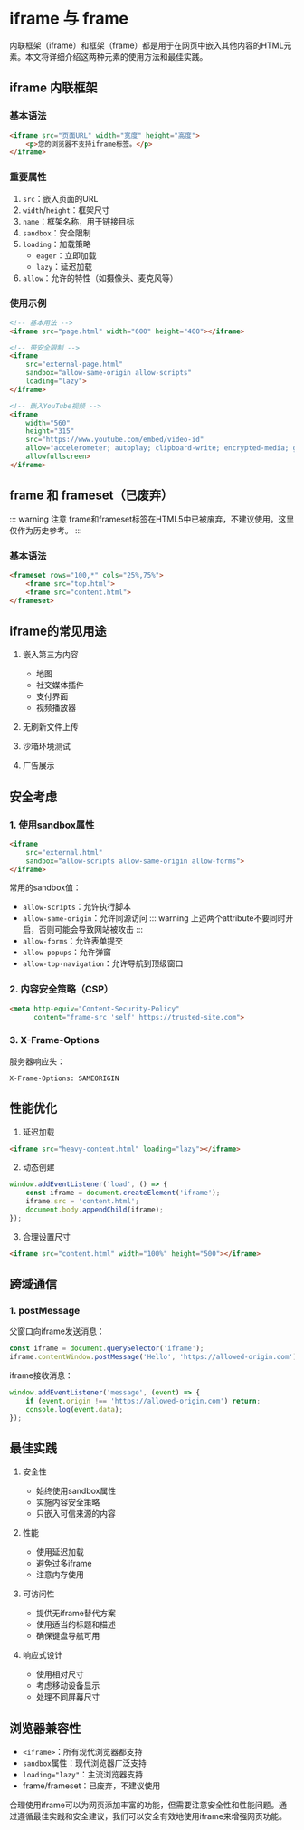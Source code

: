 # iframe 与 frame

内联框架（iframe）和框架（frame）都是用于在网页中嵌入其他内容的HTML元素。本文将详细介绍这两种元素的使用方法和最佳实践。

## iframe 内联框架

### 基本语法

```html
<iframe src="页面URL" width="宽度" height="高度">
    <p>您的浏览器不支持iframe标签。</p>
</iframe>
```

### 重要属性

1. `src`：嵌入页面的URL
2. `width`/`height`：框架尺寸
3. `name`：框架名称，用于链接目标
4. `sandbox`：安全限制
5. `loading`：加载策略
   - `eager`：立即加载
   - `lazy`：延迟加载
6. `allow`：允许的特性（如摄像头、麦克风等）

### 使用示例

```html
<!-- 基本用法 -->
<iframe src="page.html" width="600" height="400"></iframe>

<!-- 带安全限制 -->
<iframe 
    src="external-page.html" 
    sandbox="allow-same-origin allow-scripts"
    loading="lazy">
</iframe>

<!-- 嵌入YouTube视频 -->
<iframe 
    width="560" 
    height="315" 
    src="https://www.youtube.com/embed/video-id"
    allow="accelerometer; autoplay; clipboard-write; encrypted-media; gyroscope"
    allowfullscreen>
</iframe>
```

## frame 和 frameset（已废弃）

::: warning 注意
frame和frameset标签在HTML5中已被废弃，不建议使用。这里仅作为历史参考。
:::

### 基本语法

``` html
<frameset rows="100,*" cols="25%,75%">
    <frame src="top.html">
    <frame src="content.html">
</frameset>
```

## iframe的常见用途

1. 嵌入第三方内容
   - 地图
   - 社交媒体插件
   - 支付界面
   - 视频播放器

2. 无刷新文件上传
3. 沙箱环境测试
4. 广告展示

## 安全考虑

### 1. 使用sandbox属性

```html
<iframe 
    src="external.html" 
    sandbox="allow-scripts allow-same-origin allow-forms">
</iframe>
```

常用的sandbox值：
- `allow-scripts`：允许执行脚本
- `allow-same-origin`：允许同源访问
::: warning
上述两个attribute不要同时开启，否则可能会导致网站被攻击
:::
- `allow-forms`：允许表单提交
- `allow-popups`：允许弹窗
- `allow-top-navigation`：允许导航到顶级窗口

### 2. 内容安全策略（CSP）

```html
<meta http-equiv="Content-Security-Policy" 
      content="frame-src 'self' https://trusted-site.com">
```

### 3. X-Frame-Options

服务器响应头：
```http
X-Frame-Options: SAMEORIGIN
```

## 性能优化

1. 延迟加载
```html
<iframe src="heavy-content.html" loading="lazy"></iframe>
```

2. 动态创建
```javascript
window.addEventListener('load', () => {
    const iframe = document.createElement('iframe');
    iframe.src = 'content.html';
    document.body.appendChild(iframe);
});
```

3. 合理设置尺寸
```html
<iframe src="content.html" width="100%" height="500"></iframe>
```

## 跨域通信

### 1. postMessage

父窗口向iframe发送消息：
```javascript
const iframe = document.querySelector('iframe');
iframe.contentWindow.postMessage('Hello', 'https://allowed-origin.com');
```

iframe接收消息：
```javascript
window.addEventListener('message', (event) => {
    if (event.origin !== 'https://allowed-origin.com') return;
    console.log(event.data);
});
```

## 最佳实践

1. 安全性
   - 始终使用sandbox属性
   - 实施内容安全策略
   - 只嵌入可信来源的内容

2. 性能
   - 使用延迟加载
   - 避免过多iframe
   - 注意内存使用

3. 可访问性
   - 提供无iframe替代方案
   - 使用适当的标题和描述
   - 确保键盘导航可用

4. 响应式设计
   - 使用相对尺寸
   - 考虑移动设备显示
   - 处理不同屏幕尺寸
## 浏览器兼容性

- `<iframe>`：所有现代浏览器都支持
- `sandbox`属性：现代浏览器广泛支持
- `loading="lazy"`：主流浏览器支持
- frame/frameset：已废弃，不建议使用

合理使用iframe可以为网页添加丰富的功能，但需要注意安全性和性能问题。通过遵循最佳实践和安全建议，我们可以安全有效地使用iframe来增强网页功能。